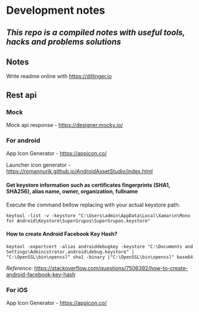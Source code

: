 # Development notes

## _This repo is a compiled notes with useful tools, hacks and problems solutions_

## Notes
Write readme online with https://dillinger.io


## Rest api
###  Mock
Mock api response - https://designer.mocky.io/

### For android
App Icon Generator - https://appicon.co/

Launcher icon generator - https://romannurik.github.io/AndroidAssetStudio/index.html

#### Get keystore information such as certificates fingerprints (SHA1, SHA256), alias name, owner, organization, fullname
Execute the command bellow replacing with your actual keystore path:

`keytool -list -v -keystore "C:\Users\admin\AppData\Local\Xamarin\Mono for Android\Keystore\SuperGrupos\SuperGrupos.keystore"`


#### How to create Android Facebook Key Hash?

`keytool -exportcert -alias androiddebugkey -keystore "C:\Documents and Settings\Administrator.android\debug.keystore" | "C:\OpenSSL\bin\openssl" sha1 -binary |"C:\OpenSSL\bin\openssl" base64`

_Reference_: https://stackoverflow.com/questions/7506392/how-to-create-android-facebook-key-hash



### For iOS
App Icon Generator - https://appicon.co/

